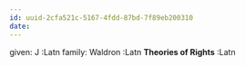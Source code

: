 ```yaml
---
id: uuid-2cfa521c-5167-4fdd-87bd-7f89eb200310
date: 
---
```


given: J :Latn
family: Waldron :Latn
**Theories of Rights** :Latn